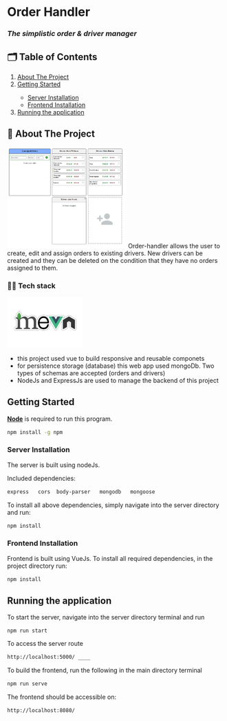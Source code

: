 # Order Handler


### _The simplistic order & driver manager_


## 🗂️ Table of Contents
<ol>
  <li><a href="#about-the-project">About The Project</a></li>
  <li><a href="#getting-started">Getting Started</a></li>
    <ul>
      <li><a href="#Server-Installation">Server Installation</a></li>
      <li><a href="#Frontend-Installation">Frontend Installation</a></li>
    </ul>
  <li><a href="#Running-the-application">Running the application</a></li>
</ol>



## 📒 About The Project

<img src="./src/assets/order-handler-ui.png/" width="55%" title="hover text">
Order-handler allows the user to create, edit and assign orders to existing drivers.
New drivers can be created and they can be deleted on the condition that they have no orders assigned to them.

### 👨‍💻 Tech stack
<img src="./src/assets/mevn-cli.jpg/" width="35%" title="hover text">

* this project used vue to build responsive and reusable componets
* for persistence storage (database) this web app used mongoDb. Two types of schemas are accepted (orders and drivers)
* NodeJs and ExpressJs are used to manage the backend of this project



## Getting Started


<a href="https://nodejs.org/en/"><b>Node</b></a> is required to run this program.

```sh
npm install -g npm
```

### Server Installation

The server is built using nodeJs.

Included dependencies:

```sh
express   cors  body-parser   mongodb   mongoose
```

To install all above dependencies, simply navigate into the server directory and run:

```sh
npm install
```


### Frontend Installation

Frontend is built using VueJs.
To install all required dependencies, in the project directory run:

```sh
npm install
```



## Running the application

To start the server, navigate into the server directory terminal and run
```
npm run start
```

To access the server route

```sh
http://localhost:5000/ ____
```

To build the frontend, run the following in the main directory terminal

```sh
npm run serve
```

The frontend should be accessible on:
```sh
http://localhost:8080/
```

